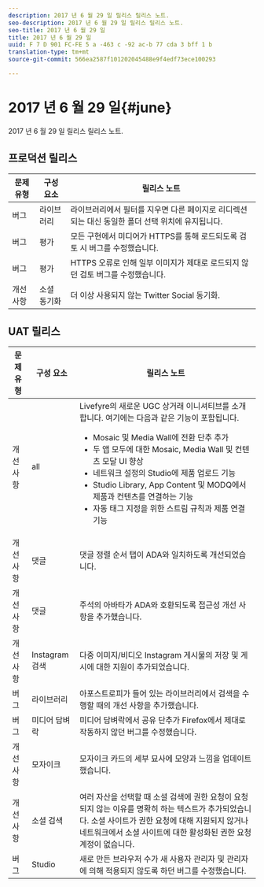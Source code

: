 ```yaml
---
description: 2017 년 6 월 29 일 릴리스 릴리스 노트.
seo-description: 2017 년 6 월 29 일 릴리스 릴리스 노트.
seo-title: 2017 년 6 월 29 일
title: 2017 년 6 월 29 일
uuid: F 7 D 901 FC-FE 5 a -463 c -92 ac-b 77 cda 3 bff 1 b
translation-type: tm+mt
source-git-commit: 566ea2587f101202045488e9f4edf73ece100293

---
```



# 2017 년 6 월 29 일{#june}

2017 년 6 월 29 일 릴리스 릴리스 노트.

## 프로덕션 릴리스

| **문제 유형** | **구성 요소** | **릴리스 노트** |
|---|---|---|
| 버그 | 라이브러리 | 라이브러리에서 필터를 지우면 다른 페이지로 리디렉션되는 대신 동일한 폴더 선택 위치에 유지됩니다. |
| 버그 | 평가 | 모든 구현에서 미디어가 HTTPS를 통해 로드되도록 검토 시 버그를 수정했습니다. |
| 버그 | 평가 | HTTPS 오류로 인해 일부 이미지가 제대로 로드되지 않던 검토 버그를 수정했습니다. |
| 개선 사항 | 소셜 동기화 | 더 이상 사용되지 않는 Twitter Social 동기화. |

## UAT 릴리스

| 문제 유형 | 구성 요소 | 릴리스 노트 |
|--- |--- |--- |
| 개선 사항 | all | Livefyre의 새로운 UGC 상거래 이니셔티브를 소개합니다. 여기에는 다음과 같은 기능이 포함됩니다. <br><ul><li>Mosaic 및 Media Wall에 전환 단추 추가</li><li> 두 앱 모두에 대한 Mosaic, Media Wall 및 컨텐츠 모달 UI 향상</li><li>네트워크 설정의 Studio에 제품 업로드 기능</li><li>Studio Library, App Content 및 MODQ에서 제품과 컨텐츠를 연결하는 기능</li><li>자동 태그 지정을 위한 스트림 규칙과 제품 연결 기능</li></ul> |
| 개선 사항 | 댓글 | 댓글 정렬 순서 탭이 ADA와 일치하도록 개선되었습니다. |
| 개선 사항 | 댓글 | 주석의 아바타가 ADA와 호환되도록 접근성 개선 사항을 추가했습니다. |
| 개선 사항 | Instagram 검색 | 다중 이미지/비디오 Instagram 게시물의 저장 및 게시에 대한 지원이 추가되었습니다. |
| 버그 | 라이브러리 | 아포스트로피가 들어 있는 라이브러리에서 검색을 수행할 때의 개선 사항을 추가했습니다. |
| 버그 | 미디어 담벼락 | 미디어 담벼락에서 공유 단추가 Firefox에서 제대로 작동하지 않던 버그를 수정했습니다. |
| 개선 사항 | 모자이크 | 모자이크 카드의 세부 묘사에 모양과 느낌을 업데이트했습니다. |
| 개선 사항 | 소셜 검색 | 여러 자산을 선택할 때 소셜 검색에 권한 요청이 요청되지 않는 이유를 명확히 하는 텍스트가 추가되었습니다. 소셜 사이트가 권한 요청에 대해 지원되지 않거나 네트워크에서 소셜 사이트에 대한 활성화된 권한 요청 계정이 없습니다. |
| 버그 | Studio | 새로 만든 브라우저 수가 새 사용자 관리자 및 관리자에 의해 적용되지 않도록 하던 버그를 수정했습니다. |


